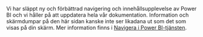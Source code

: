 Vi har släppt ny och förbättrad navigering och innehållsupplevelse av Power BI och vi håller på att uppdatera hela vår dokumentation.
Information och skärmdumpar på den här sidan kanske inte ser likadana ut som det som visas på din skärm. Mer information finns i [Navigera i Power BI-tjänsten](../service-the-new-power-bi-experience.md).</font>
